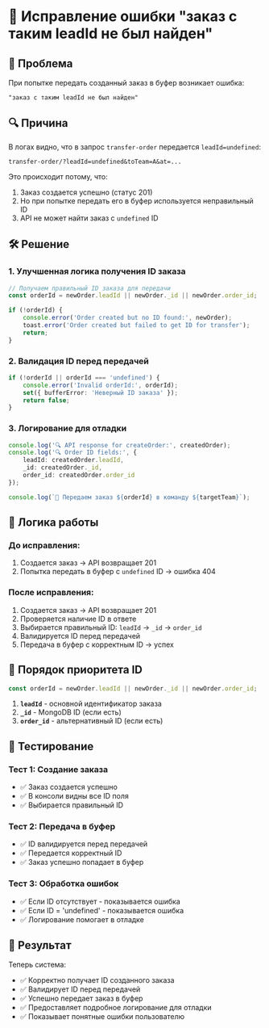 # 🔧 Исправление ошибки "заказ с таким leadId не был найден"

## 🚨 **Проблема**

При попытке передать созданный заказ в буфер возникает ошибка:
```
"заказ с таким leadId не был найден"
```

## 🔍 **Причина**

В логах видно, что в запрос `transfer-order` передается `leadId=undefined`:
```
transfer-order/?leadId=undefined&toTeam=A&at=...
```

Это происходит потому, что:
1. Заказ создается успешно (статус 201)
2. Но при попытке передать его в буфер используется неправильный ID
3. API не может найти заказ с `undefined` ID

## 🛠 **Решение**

### 1. **Улучшенная логика получения ID заказа**

```typescript
// Получаем правильный ID заказа для передачи
const orderId = newOrder.leadId || newOrder._id || newOrder.order_id;

if (!orderId) {
    console.error('Order created but no ID found:', newOrder);
    toast.error('Order created but failed to get ID for transfer');
    return;
}
```

### 2. **Валидация ID перед передачей**

```typescript
if (!orderId || orderId === 'undefined') {
    console.error('Invalid orderId:', orderId);
    set({ bufferError: 'Неверный ID заказа' });
    return false;
}
```

### 3. **Логирование для отладки**

```typescript
console.log('🔍 API response for createOrder:', createdOrder);
console.log('🔍 Order ID fields:', {
    leadId: createdOrder.leadId,
    _id: createdOrder._id,
    order_id: createdOrder.order_id
});

console.log(`🔄 Передаем заказ ${orderId} в команду ${targetTeam}`);
```

## 🔄 **Логика работы**

### **До исправления:**
1. Создается заказ → API возвращает 201
2. Попытка передать в буфер с `undefined` ID → ошибка 404

### **После исправления:**
1. Создается заказ → API возвращает 201
2. Проверяется наличие ID в ответе
3. Выбирается правильный ID: `leadId` → `_id` → `order_id`
4. Валидируется ID перед передачей
5. Передача в буфер с корректным ID → успех

## 📝 **Порядок приоритета ID**

```typescript
const orderId = newOrder.leadId || newOrder._id || newOrder.order_id;
```

1. **`leadId`** - основной идентификатор заказа
2. **`_id`** - MongoDB ID (если есть)
3. **`order_id`** - альтернативный ID (если есть)

## 🧪 **Тестирование**

### **Тест 1: Создание заказа**
- ✅ Заказ создается успешно
- ✅ В консоли видны все ID поля
- ✅ Выбирается правильный ID

### **Тест 2: Передача в буфер**
- ✅ ID валидируется перед передачей
- ✅ Передается корректный ID
- ✅ Заказ успешно попадает в буфер

### **Тест 3: Обработка ошибок**
- ✅ Если ID отсутствует - показывается ошибка
- ✅ Если ID = 'undefined' - показывается ошибка
- ✅ Логирование помогает в отладке

## 🚀 **Результат**

Теперь система:
- ✅ Корректно получает ID созданного заказа
- ✅ Валидирует ID перед передачей
- ✅ Успешно передает заказ в буфер
- ✅ Предоставляет подробное логирование для отладки
- ✅ Показывает понятные ошибки пользователю


